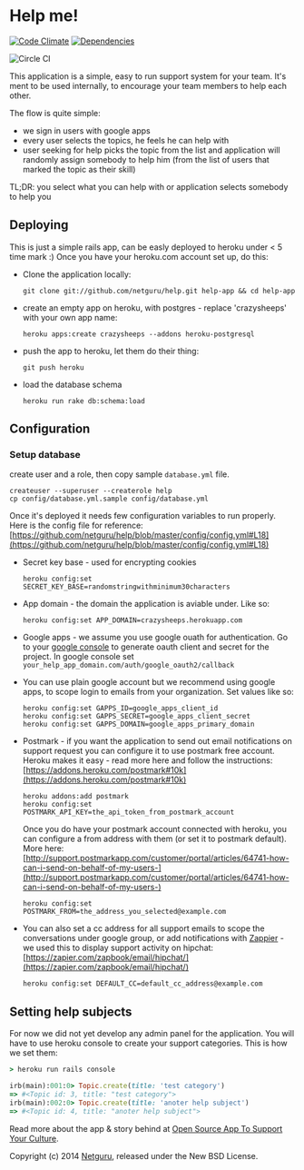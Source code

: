 # Help me!

[![Code Climate](https://codeclimate.com/github/netguru/help.png)](https://codeclimate.com/github/netguru/help)
[![Dependencies](http://allthebadges.io/netguru/help/gemnasium.png)](http://allthebadges.io/netguru/help/gemnasium)

![Circle CI](https://circleci.com/gh/netguru/help/tree/master.png?circle-token=0b87a42d881a82d69dca72d9c0f4cc680f795f62)

This application is a simple, easy to run support system for your team. It's ment to be used internally, to encourage your team members to help each other.

The flow is quite simple:

* we sign in users with google apps
* every user selects the topics, he feels he can help with
* user seeking for help picks the topic from the list and application will randomly assign somebody to help him (from the list of users that marked the topic as their skill)

TL;DR: you select what you can help with or application selects somebody to help you

## Deploying
This is just a simple rails app, can be easly deployed to heroku under < 5 time mark :)
Once you have your heroku.com account set up, do this:

* Clone the application locally:

  `git clone git://github.com/netguru/help.git help-app && cd help-app`

* create an empty app on heroku, with postgres - replace 'crazysheeps' with your own app name:

  `heroku apps:create crazysheeps --addons heroku-postgresql`

* push the app to heroku, let them do their thing:

  `git push heroku`

* load the database schema

  `heroku run rake db:schema:load`

## Configuration

### Setup database

create user and a role, then copy sample `database.yml` file.

```shell
createuser --superuser --createrole help
cp config/database.yml.sample config/database.yml
```

Once it's deployed it needs few configuration variables to run properly.
Here is the config file for reference: [https://github.com/netguru/help/blob/master/config/config.yml#L18](https://github.com/netguru/help/blob/master/config/config.yml#L18)

* Secret key base - used for encrypting cookies

  `heroku config:set SECRET_KEY_BASE=randomstringwithminimum30characters`

* App domain - the domain the application is aviable under. Like so:

  `heroku config:set APP_DOMAIN=crazysheeps.herokuapp.com`

* Google apps - we assume you use google ouath for authentication.
Go to your [google console](https://cloud.google.com/console/project) to generate oauth client and secret for the project.
In google console set `your_help_app_domain.com/auth/google_oauth2/callback`

* You can use plain google account but we recommend using google apps, to scope login to emails from your organization.
Set values like so:

  ```shell
  heroku config:set GAPPS_ID=google_apps_client_id
  heroku config:set GAPPS_SECRET=google_apps_client_secret
  heroku config:set GAPPS_DOMAIN=google_apps_primary_domain
  ```

* Postmark - if you want the application to send out email notifications on support request you can configure it to use postmark free account. Heroku makes it easy - read more here and follow the instructions: [https://addons.heroku.com/postmark#10k](https://addons.heroku.com/postmark#10k)

  ```shell
  heroku addons:add postmark
  heroku config:set POSTMARK_API_KEY=the_api_token_from_postmark_account
  ```

  Once you do have your postmark account connected with heroku, you can configure a from address with them (or set it to postmark default).
  More here: [http://support.postmarkapp.com/customer/portal/articles/64741-how-can-i-send-on-behalf-of-my-users-](http://support.postmarkapp.com/customer/portal/articles/64741-how-can-i-send-on-behalf-of-my-users-)

  `heroku config:set POSTMARK_FROM=the_address_you_selected@example.com`

* You can also set a cc address for all support emails to scope the conversations under google group, or add notifications with [Zappier](https://zapier.com/zapbook/email/) - we used this to display support activity on hipchat: [https://zapier.com/zapbook/email/hipchat/](https://zapier.com/zapbook/email/hipchat/)

  `heroku config:set DEFAULT_CC=default_cc_address@example.com`

## Setting help subjects

For now we did not yet develop any admin panel for the application. You will have to use heroku console to create your support categories. This is how we set them:

```ruby
> heroku run rails console

irb(main):001:0> Topic.create(title: 'test category')
=> #<Topic id: 3, title: "test category">
irb(main):002:0> Topic.create(title: 'anoter help subject')
=> #<Topic id: 4, title: "anoter help subject">
```
Read more about the app & story behind at [Open Source App To Support Your Culture](https://netguru.co/blog/posts/open-source-app-to-support-your-culture).

Copyright (c) 2014 [Netguru](https://netguru.co), released under the New BSD License.
